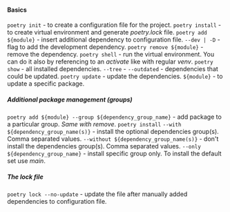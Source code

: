#### Basics
`poetry init` - to create a configuration file for the project.
`poetry install` - to create virtual environment and generate *poetry.lock* file.
`poetry add ${module}` - insert additional dependency to configuration file.
	`--dev | -D` - flag to add the development dependency.
`poetry remove ${module}` - remove the dependency.
`poetry shell` - run the virtual environment. You can do it also by referencing to an *activate* like with regular *venv*.
`poetry show` - all installed dependencies.
	`--tree`  - 
	`--outdated` - dependencies that could be updated.
`poetry update` - update the dependencies.
	`${module}` - to update a specific package.

##### Additional package management (groups)
`poetry add ${module} --group ${dependency_group_name}` - add package to a particular group. *Same with remove*.
`poetry install` 
	`--with ${dependency_group_name(s)}` -  install the optional dependencies group(s). Comma separated values.
	`--without ${dependency_group_name(s)}` -  don't install the dependencies group(s). Comma separated values.
	`--only ${dependency_group_name}` - install specific group only. To install the default set use *main*.

##### The *lock* file
`poetry lock --no-update` - update the file after manually added dependencies to configuration file.